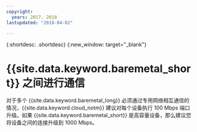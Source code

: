 ```yaml
---
copyright:
  years: 2017, 2018
lastupdated: "2018-04-02"

---
```


{:shortdesc: .shortdesc}
{:new_window: target="_blank"}


# {{site.data.keyword.baremetal_short}} 之间进行通信

对于多个 {{site.data.keyword.baremetal_long}} 必须通过专用网络相互通信的情况，{{site.data.keyword.cloud_notm}} 建议对每个设备执行 100 Mbps 端口升级。如果 {{site.data.keyword.baremetal_short}} 是高容量设备，那么建议您将设备之间的连接升级到 1000 Mbps。
